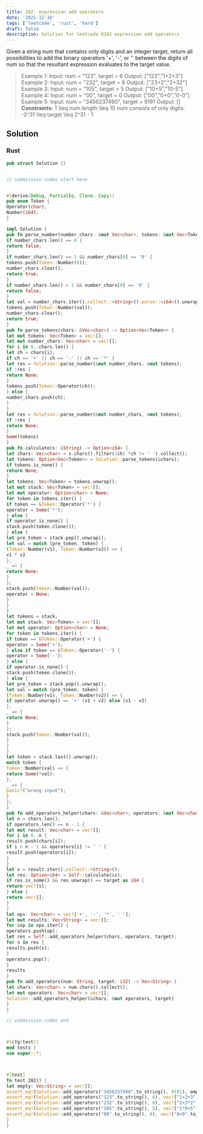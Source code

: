 ```yaml
---
title: 282. expression add operators
date: '2021-12-16'
tags: ['leetcode', 'rust', 'hard']
draft: false
description: Solution for leetcode 0282 expression add operators
---
```




Given a string num that contains only digits and an integer target, return all possibilities to add the binary operators '+', '-', or '' between the digits of num so that the resultant expression evaluates to the target value.



>   Example 1:
>   Input: num <TeX>=</TeX> "123", target <TeX>=</TeX> 6
>   Output: ["123","1+2+3"]
>   Example 2:
>   Input: num <TeX>=</TeX> "232", target <TeX>=</TeX> 8
>   Output: ["23+2","2+32"]
>   Example 3:
>   Input: num <TeX>=</TeX> "105", target <TeX>=</TeX> 5
>   Output: ["10+5","10-5"]
>   Example 4:
>   Input: num <TeX>=</TeX> "00", target <TeX>=</TeX> 0
>   Output: ["00","0+0","0-0"]
>   Example 5:
>   Input: num <TeX>=</TeX> "3456237490", target <TeX>=</TeX> 9191
>   Output: []
**Constraints:**
>   	1 <TeX>\leq</TeX> num.length <TeX>\leq</TeX> 10
>   	num consists of only digits.
>   	-2^31 <TeX>\leq</TeX> target <TeX>\leq</TeX> 2^31 - 1


## Solution


### Rust
```rust
pub struct Solution {}


// submission codes start here


#[derive(Debug, PartialEq, Clone, Copy)]
pub enum Token {
Operator(char),
Number(i64),
}

impl Solution {
pub fn parse_number(number_chars: &mut Vec<char>, tokens: &mut Vec<Token>) -> bool {
if number_chars.len() == 0 {
return false;
}
if number_chars.len() == 1 && number_chars[0] == '0' {
tokens.push(Token::Number(0));
number_chars.clear();
return true;
}
if number_chars.len() > 1 && number_chars[0] == '0' {
return false;
}
let val = number_chars.iter().collect::<String>().parse::<i64>().unwrap();
tokens.push(Token::Number(val));
number_chars.clear();
return true;
}
pub fn parse_tokens(chars: &Vec<char>) -> Option<Vec<Token>> {
let mut tokens: Vec<Token> = vec![];
let mut number_chars: Vec<char> = vec![];
for i in 0..chars.len() {
let ch = chars[i];
if ch == '+' || ch == '-' || ch == '*' {
let res = Solution::parse_number(&mut number_chars, &mut tokens);
if !res {
return None;
}
tokens.push(Token::Operator(ch));
} else {
number_chars.push(ch);
}
}
let res = Solution::parse_number(&mut number_chars, &mut tokens);
if !res {
return None;
}
Some(tokens)
}
pub fn calculate(s: &String) -> Option<i64> {
let chars: Vec<char> = s.chars().filter(|ch| *ch != ' ').collect();
let tokens: Option<Vec<Token>> = Solution::parse_tokens(&chars);
if tokens.is_none() {
return None;
}
let tokens: Vec<Token> = tokens.unwrap();
let mut stack: Vec<Token> = vec![];
let mut operator: Option<char> = None;
for token in tokens.iter() {
if token == &Token::Operator('*') {
operator = Some('*');
} else {
if operator.is_none() {
stack.push(token.clone());
} else {
let pre_token = stack.pop().unwrap();
let val = match (pre_token, token) {
(Token::Number(v1), Token::Number(v2)) => {
v1 * v2
},
_ => {
return None;
}
};
stack.push(Token::Number(val));
operator = None;
}
}
}
let tokens = stack;
let mut stack: Vec<Token> = vec![];
let mut operator: Option<char> = None;
for token in tokens.iter() {
if token == &Token::Operator('+') {
operator = Some('+');
} else if token == &Token::Operator('-') {
operator = Some('-');
} else {
if operator.is_none() {
stack.push(token.clone());
} else {
let pre_token = stack.pop().unwrap();
let val = match (pre_token, token) {
(Token::Number(v1), Token::Number(v2)) => {
if operator.unwrap() == '+' {v1 + v2} else {v1 - v2}
},
_ => {
return None;
}
};
stack.push(Token::Number(val));
}
}
}
let token = stack.last().unwrap();
match token {
Token::Number(val) => {
return Some(*val);
},
_ => {
panic!("wrong input");
}
};
}
pub fn add_operators_helper(chars: &Vec<char>, operators: &mut Vec<char>, target: i32) -> Vec<String> {
let n = chars.len();
if operators.len() == n - 1 {
let mut result: Vec<char> = vec![];
for i in 0..n {
result.push(chars[i]);
if i < n - 1 && operators[i] != ' ' {
result.push(operators[i]);
}
}
let s = result.iter().collect::<String>();
let res: Option<i64> = Self::calculate(&s);
if res.is_some() && res.unwrap() == target as i64 {
return vec![s];
} else {
return vec![];
}
}
let ops: Vec<char> = vec!['+', '-', '*', ' '];
let mut results: Vec<String> = vec![];
for &op in ops.iter() {
operators.push(op);
let res = Self::add_operators_helper(chars, operators, target);
for s in res {
results.push(s);
}
operators.pop();
}
results
}
pub fn add_operators(num: String, target: i32) -> Vec<String> {
let chars: Vec<char> = num.chars().collect();
let mut operators: Vec<char> = vec![];
Solution::add_operators_helper(&chars, &mut operators, target)
}
}

// submission codes end



#[cfg(test)]
mod tests {
use super::*;



#[test]
fn test_282() {
let empty: Vec<String> = vec![];
assert_eq!(Solution::add_operators("3456237490".to_string(), 9191), empty);
assert_eq!(Solution::add_operators("123".to_string(), 6), vec!["1+2+3".to_string(), "1*2*3".to_string()]);
assert_eq!(Solution::add_operators("232".to_string(), 8), vec!["2+3*2".to_string(), "2*3+2".to_string()]);
assert_eq!(Solution::add_operators("105".to_string(), 5), vec!["1*0+5".to_string(),"10-5".to_string()]);
assert_eq!(Solution::add_operators("00".to_string(), 0), vec!["0+0".to_string(),"0-0".to_string(), "0*0".to_string()]);
}
}

```
